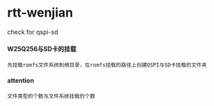 # rtt-wenjian
check for qspi-sd

#### W25Q256与SD卡的挂载

	先挂载romfs文件系统到根目录，在romfs挂载的路径上创建QSPI与SD卡挂载的文件夹

#### attention
	
	文件类型的个数与文件系统挂载的个数
